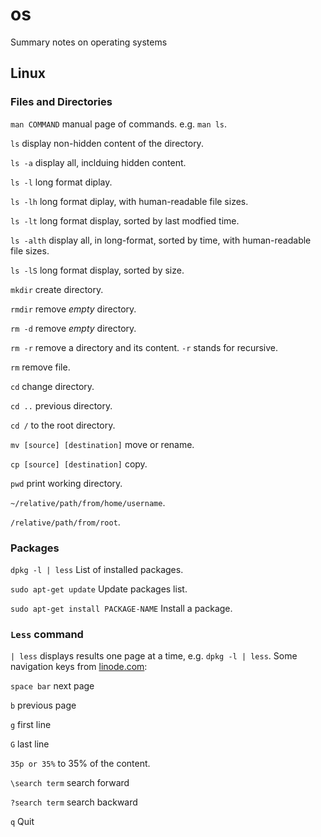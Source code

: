# os
Summary notes on operating systems

## Linux

### Files and Directories

```man COMMAND``` manual page of commands. e.g. ```man ls```.

```ls``` display non-hidden content of the directory.

```ls -a``` display all, inclduing hidden content.

```ls -l``` long format diplay.

```ls -lh``` long format diplay, with human-readable file sizes.

```ls -lt``` long format display, sorted by last modfied time.

```ls -alth``` display all, in long-format, sorted by time, with human-readable file sizes.

```ls -lS``` long format display, sorted by size.

```mkdir``` create directory.

```rmdir``` remove _empty_ directory.

```rm -d``` remove _empty_ directory.

```rm -r``` remove a directory and its content. ```-r``` stands for recursive.

```rm``` remove file.

```cd``` change directory.

```cd ..``` previous directory.

```cd /``` to the root directory.

```mv [source] [destination]``` move or rename.

```cp [source] [destination]``` copy.

```pwd``` print working directory.

```~/relative/path/from/home/username```.

```/relative/path/from/root```.


### Packages

```dpkg -l | less``` List of installed packages.

```sudo apt-get update``` Update packages list. 

```sudo apt-get install PACKAGE-NAME``` Install a package.


### ```Less``` command

``` | less ``` displays results one page at a time, e.g. ```dpkg -l | less```. Some navigation keys from [linode.com](https://www.linode.com/docs/guides/how-to-use-less/):

```space bar``` next page

```b``` previous page

```g``` first line

```G``` last line

```35p or 35%``` to 35% of the content.

```\search term``` search forward

```?search term``` search backward

```q``` Quit

